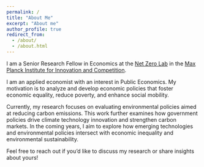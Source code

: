 ```yaml
---
permalink: /
title: "About Me"
excerpt: "About me"
author_profile: true
redirect_from: 
  - /about/
  - /about.html
---
```


I am a Senior Research Fellow in Economics at the [Net Zero Lab](https://www.netzerolab.science/) in the [Max Planck Institute for Innovation and Competition](https://www.ip.mpg.de/en/).

I am an applied economist with an interest in Public Economics. My motivation is to analyze and develop economic policies that foster economic equality, reduce poverty, and enhance social mobility. 

Currently, my research focuses on evaluating environmental policies aimed at reducing carbon emissions. This work further examines how government policies drive climate technology innovation and strengthen carbon markets. In the coming years, I aim to explore how emerging technologies and environmental policies intersect with economic inequality and environmental sustainability.

Feel free to reach out if you’d like to discuss my research or share insights about yours!
